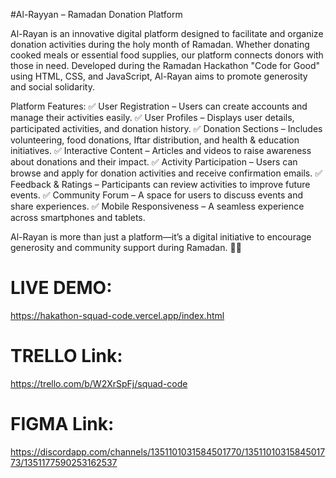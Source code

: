 #Al-Rayyan – Ramadan Donation Platform

Al-Rayan is an innovative digital platform designed to facilitate and organize donation activities during the holy month of Ramadan. Whether donating cooked meals or essential food supplies, our platform connects donors with those in need. Developed during the Ramadan Hackathon "Code for Good" using HTML, CSS, and JavaScript, Al-Rayan aims to promote generosity and social solidarity.

Platform Features:
✅ User Registration – Users can create accounts and manage their activities easily.
✅ User Profiles – Displays user details, participated activities, and donation history.
✅ Donation Sections – Includes volunteering, food donations, Iftar distribution, and health & education initiatives.
✅ Interactive Content – Articles and videos to raise awareness about donations and their impact.
✅ Activity Participation – Users can browse and apply for donation activities and receive confirmation emails.
✅ Feedback & Ratings – Participants can review activities to improve future events.
✅ Community Forum – A space for users to discuss events and share experiences.
✅ Mobile Responsiveness – A seamless experience across smartphones and tablets.

Al-Rayan is more than just a platform—it’s a digital initiative to encourage generosity and community support during Ramadan. 🌙💙


# LIVE DEMO:
https://hakathon-squad-code.vercel.app/index.html

# TRELLO Link:
https://trello.com/b/W2XrSpFj/squad-code

# FIGMA Link:
https://discordapp.com/channels/1351101031584501770/1351101031584501773/1351177590253162537
